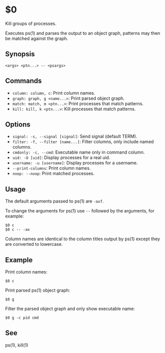 $0
==

Kill groups of processes.

Executes ps(1) and parses the output to an object graph, patterns may then be matched against the graph.

## Synopsis

```synopsis
<args> <ptn...> -- <psargs> 
```

## Commands

* `column: column, c`: Print column names.
* `graph: graph, g <name...>`: Print parsed object graph.
* `match: match, m <ptn...>`: Print processes that match patterns.
* `kill: kill, k <ptn...>`: Kill processes that match patterns.

## Options

* `signal: -s, --signal [signal]`: Send signal (default TERM).
* `filter: -f, --filter [name...]`: Filter columns, only include named columns.
* `cmdonly: -c, --cmd`: Executable name only in command column. 
* `uid: -U [uid]`: Display processes for a real uid.
* `username: -u [username]`: Display processes for a username.
* `--print-columns`: Print column names.
* `noop: --noop`: Print matched processes.

## Usage

The default arguments passed to ps(1) are `-axf`.

To change the arguments for ps(1) use `--` followed by the arguments, for example:

```
$0 c
$0 c -- -ax
```

Column names are identical to the column titles output by ps(1) except they are converted to lowercase.

## Example

Print column names:

```
$0 c
```

Print parsed ps(1) object graph:

```
$0 g
```

Filter the parsed object graph and only show executable name:

```
$0 g -c pid cmd
```

## See

ps(1), kill(1)

